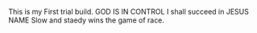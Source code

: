 This is my First trial build. GOD IS IN CONTROL
I shall succeed in JESUS NAME
Slow and staedy wins the game of race.
